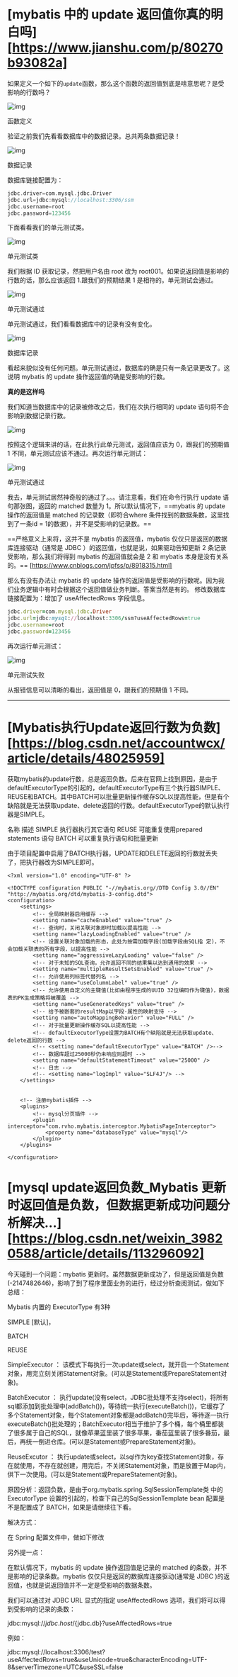 # [mybatis 中的 update 返回值你真的明白吗][https://www.jianshu.com/p/80270b93082a]

如果定义一个如下的`update`函数，那么这个函数的返回值到底是啥意思呢？是受影响的行数吗？

![img](https:////upload-images.jianshu.io/upload_images/1987914-c00407eb8855286f.png?imageMogr2/auto-orient/strip|imageView2/2/w/633/format/webp)

函数定义

验证之前我们先看看数据库中的数据记录。总共两条数据记录！

![img](https:////upload-images.jianshu.io/upload_images/1987914-c1c579072a0fc78b.png?imageMogr2/auto-orient/strip|imageView2/2/w/271/format/webp)

数据记录

数据库链接配置为：



```cpp
jdbc.driver=com.mysql.jdbc.Driver
jdbc.url=jdbc:mysql://localhost:3306/ssm
jdbc.username=root
jdbc.password=123456
```

下面看看我们的单元测试类。



![img](https:////upload-images.jianshu.io/upload_images/1987914-27b65c70072c499c.png?imageMogr2/auto-orient/strip|imageView2/2/w/538/format/webp)

单元测试类

我们根据 ID 获取记录，然把用户名由 root 改为 root001。如果说返回值是影响的行数的话，那么应该返回 1.跟我们的预期结果 1 是相符的。单元测试会通过。

![img](https:////upload-images.jianshu.io/upload_images/1987914-7b69bb9971ab44e8.png?imageMogr2/auto-orient/strip|imageView2/2/w/1000/format/webp)

单元测试通过

单元测试通过，我们看看数据库中的记录有没有变化。

![img](https:////upload-images.jianshu.io/upload_images/1987914-1bf2e6d49949dcc5.png?imageMogr2/auto-orient/strip|imageView2/2/w/296/format/webp)

数据库记录

看起来貌似没有任何问题。单元测试通过，数据库的确是只有一条记录更改了。这说明 mybatis 的 update 操作返回值的确是受影响的行数。

**真的是这样吗**

我们知道当数据库中的记录被修改之后，我们在次执行相同的 update 语句将不会影响到数据记录行数。

![img](https:////upload-images.jianshu.io/upload_images/1987914-736e8c546fc62403.png?imageMogr2/auto-orient/strip|imageView2/2/w/708/format/webp)

按照这个逻辑来讲的话，在此执行此单元测试，返回值应该为 0，跟我们的预期值 1 不同，单元测试应该不通过。再次运行单元测试：

![img](https:////upload-images.jianshu.io/upload_images/1987914-7edea70011953f86.png?imageMogr2/auto-orient/strip|imageView2/2/w/1009/format/webp)

单元测试通过

我去，单元测试居然神奇般的通过了。。。请注意看，我们在命令行执行 update 语句那张图，返回的 matched 数量为 1。所以默认情况下，==mybatis 的 update 操作的返回值是 matched 的记录数（即符合where 条件找到的数据条数，这里找到了一条id = 1的数据），并不是受影响的记录数。==

==严格意义上来将，这并不是 mybatis 的返回值，mybatis 仅仅只是返回的数据库连接驱动（通常是 JDBC ）的返回值，也就是说，如果驱动告知更新 2 条记录受影响，那么我们将得到 mybatis 的返回值就会是 2 和 mybatis 本身是没有关系的。== [https://www.cnblogs.com/jpfss/p/8918315.html]

那么有没有办法让 mybatis 的 update 操作的返回值是受影响的行数呢。因为我们业务逻辑中有时会根据这个返回值做业务判断。答案当然是有的。
 修改数据库链接配置为：增加了 useAffectedRows 字段信息。



```ruby
jdbc.driver=com.mysql.jdbc.Driver
jdbc.url=jdbc:mysql://localhost:3306/ssm?useAffectedRows=true
jdbc.username=root
jdbc.password=123456
```

再次运行单元测试：

![img](https:////upload-images.jianshu.io/upload_images/1987914-60dfe3b77fda04ad.png?imageMogr2/auto-orient/strip|imageView2/2/w/993/format/webp)

单元测试失败

从报错信息可以清晰的看出，返回值是 0，跟我们的预期值 1 不同。



---



# [Mybatis执行Update返回行数为负数][https://blog.csdn.net/accountwcx/article/details/48025959]

获取mybatis的update行数，总是返回负数。后来在官网上找到原因，是由于defaultExecutorType的引起的，defaultExecutorType有三个执行器SIMPLE、REUSE和BATCH。其中BATCH可以批量更新操作缓存SQL以提高性能，但是有个缺陷就是无法获取update、delete返回的行数。defaultExecutorType的默认执行器是SIMPLE。

名称	描述
SIMPLE	执行器执行其它语句
REUSE	可能重复使用prepared statements 语句
BATCH	可以重复执行语句和批量更新


由于项目配置中启用了BATCH执行器，UPDATE和DELETE返回的行数就丢失了，把执行器改为SIMPLE即可。

```
<?xml version="1.0" encoding="UTF-8" ?> 

<!DOCTYPE configuration PUBLIC "-//mybatis.org//DTD Config 3.0//EN" "http://mybatis.org/dtd/mybatis-3-config.dtd">
<configuration>
    <settings>
        <!-- 全局映射器启用缓存 -->
        <setting name="cacheEnabled" value="true" />
        <!-- 查询时，关闭关联对象即时加载以提高性能 -->
        <setting name="lazyLoadingEnabled" value="true" />
        <!-- 设置关联对象加载的形态，此处为按需加载字段(加载字段由SQL指 定)，不会加载关联表的所有字段，以提高性能 -->
        <setting name="aggressiveLazyLoading" value="false" />
        <!-- 对于未知的SQL查询，允许返回不同的结果集以达到通用的效果 -->
        <setting name="multipleResultSetsEnabled" value="true" />
        <!-- 允许使用列标签代替列名 -->
        <setting name="useColumnLabel" value="true" />
        <!-- 允许使用自定义的主键值(比如由程序生成的UUID 32位编码作为键值)，数据表的PK生成策略将被覆盖 -->
        <setting name="useGeneratedKeys" value="true" />
        <!-- 给予被嵌套的resultMap以字段-属性的映射支持 -->
        <setting name="autoMappingBehavior" value="FULL" />
        <!-- 对于批量更新操作缓存SQL以提高性能 -->
        <!-- defaultExecutorType设置为BATCH有个缺陷就是无法获取update、delete返回的行数 -->
        <!-- <setting name="defaultExecutorType" value="BATCH" />-->
        <!-- 数据库超过25000秒仍未响应则超时 -->
        <setting name="defaultStatementTimeout" value="25000" />
        <!-- 日志 -->
        <!-- <setting name="logImpl" value="SLF4J"/> -->
    </settings>


    <!-- 注册mybatis插件 -->
    <plugins>
        <!-- mysql分页插件 -->
        <plugin interceptor="com.rvho.mybatis.interceptor.MybatisPageInterceptor">
            <property name="databaseType" value="mysql"/>
        </plugin>
    </plugins>

</configuration>
```



# [mysql update返回负数_Mybatis 更新时返回值是负数，但数据更新成功问题分析解决...][https://blog.csdn.net/weixin_39820588/article/details/113296092]

今天碰到一个问题：mybatis 更新时。虽然数据更新成功了，但是返回值是负数(-2147482646)，影响了到了程序里面业务的进行，经过分析查阅测试，做如下总结：

Mybatis 内置的 ExecutorType 有3种

SIMPLE [默认]，

BATCH

REUSE

SimpleExecutor ： 该模式下每执行一次update或select，就开启一个Statement对象，用完立刻关闭Statement对象。(可以是Statement或PrepareStatement对象)。

BatchExecutor ： 执行update(没有select，JDBC批处理不支持select)，将所有sql都添加到批处理中(addBatch())，等待统一执行(executeBatch())，它缓存了多个Statement对象，每个Statement对象都是addBatch()完毕后，等待逐一执行executeBatch()批处理的；BatchExecutor相当于维护了多个桶，每个桶里都装了很多属于自己的SQL，就像苹果蓝里装了很多苹果，番茄蓝里装了很多番茄，最后，再统一倒进仓库。(可以是Statement或PrepareStatement对象)。

ReuseExcutor ： 执行update或select，以sql作为key查找Statement对象，存在就使用，不存在就创建，用完后，不关闭Statement对象，而是放置于Map内，供下一次使用。(可以是Statement或PrepareStatement对象)。

原因分析：返回负数，是由于org.mybatis.spring.SqlSessionTemplate类 中的ExecutorType 设置的引起的，检查下自己的SqlSessionTemplate bean 配置是不是配置成了 BATCH，如果是请继续往下看。

解决方式：

在 Spring 配置文件中，做如下修改

另外提一点：

在默认情况下，mybatis 的 update 操作返回值是记录的 matched 的条数，并不是影响的记录条数。mybatis 仅仅只是返回的数据库连接驱动(通常是 JDBC )的返回值，也就是说返回值并不一定是受影响的数据条数。

我们可以通过对 JDBC URL 显式的指定 useAffectedRows 选项，我们将可以得到受影响的记录的条数：

jdbc:mysql://${jdbc.host}/${jdbc.db}?useAffectedRows=true

例如：

jdbc:mysql://localhost:3306/test?useAffectedRows=true&useUnicode=true&characterEncoding=UTF-8&serverTimezone=UTC&useSSL=false